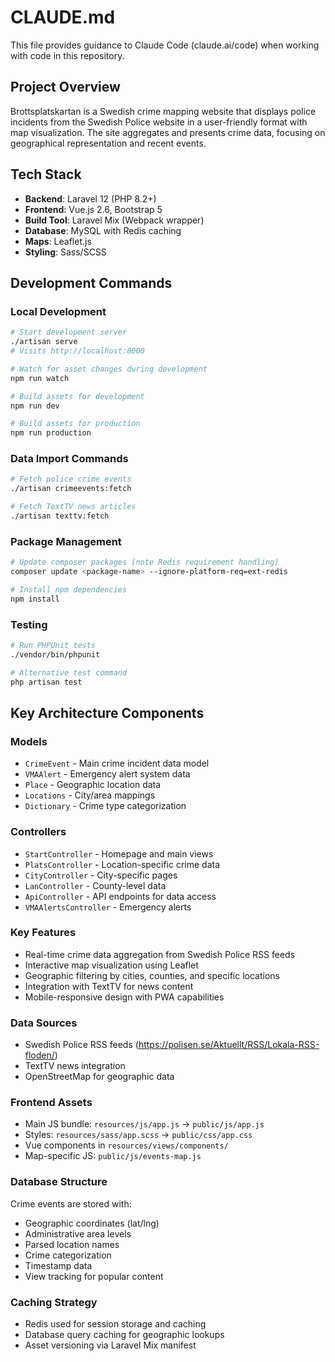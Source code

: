 # CLAUDE.md

This file provides guidance to Claude Code (claude.ai/code) when working with code in this repository.

## Project Overview

Brottsplatskartan is a Swedish crime mapping website that displays police incidents from the Swedish Police website in a user-friendly format with map visualization. The site aggregates and presents crime data, focusing on geographical representation and recent events.

## Tech Stack

- **Backend**: Laravel 12 (PHP 8.2+)
- **Frontend**: Vue.js 2.6, Bootstrap 5
- **Build Tool**: Laravel Mix (Webpack wrapper)
- **Database**: MySQL with Redis caching
- **Maps**: Leaflet.js
- **Styling**: Sass/SCSS

## Development Commands

### Local Development
```bash
# Start development server
./artisan serve
# Visits http://localhost:8000

# Watch for asset changes during development
npm run watch

# Build assets for development
npm run dev

# Build assets for production
npm run production
```

### Data Import Commands
```bash
# Fetch police crime events
./artisan crimeevents:fetch

# Fetch TextTV news articles
./artisan texttv:fetch
```

### Package Management
```bash
# Update composer packages (note Redis requirement handling)
composer update <package-name> --ignore-platform-req=ext-redis

# Install npm dependencies
npm install
```

### Testing
```bash
# Run PHPUnit tests
./vendor/bin/phpunit

# Alternative test command
php artisan test
```

## Key Architecture Components

### Models
- `CrimeEvent` - Main crime incident data model
- `VMAAlert` - Emergency alert system data
- `Place` - Geographic location data
- `Locations` - City/area mappings
- `Dictionary` - Crime type categorization

### Controllers
- `StartController` - Homepage and main views
- `PlatsController` - Location-specific crime data
- `CityController` - City-specific pages
- `LanController` - County-level data
- `ApiController` - API endpoints for data access
- `VMAAlertsController` - Emergency alerts

### Key Features
- Real-time crime data aggregation from Swedish Police RSS feeds
- Interactive map visualization using Leaflet
- Geographic filtering by cities, counties, and specific locations
- Integration with TextTV for news content
- Mobile-responsive design with PWA capabilities

### Data Sources
- Swedish Police RSS feeds (https://polisen.se/Aktuellt/RSS/Lokala-RSS-floden/)
- TextTV news integration
- OpenStreetMap for geographic data

### Frontend Assets
- Main JS bundle: `resources/js/app.js` → `public/js/app.js`
- Styles: `resources/sass/app.scss` → `public/css/app.css`
- Vue components in `resources/views/components/`
- Map-specific JS: `public/js/events-map.js`

### Database Structure
Crime events are stored with:
- Geographic coordinates (lat/lng)
- Administrative area levels
- Parsed location names
- Crime categorization
- Timestamp data
- View tracking for popular content

### Caching Strategy
- Redis used for session storage and caching
- Database query caching for geographic lookups
- Asset versioning via Laravel Mix manifest